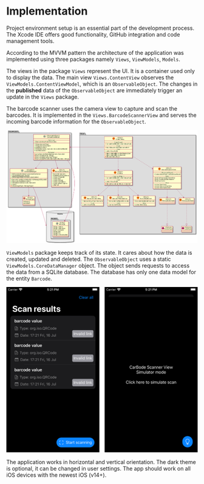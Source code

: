 # Implementation

Project environment setup is an essential part of the development process. The Xcode IDE offers good functionality, GitHub integration and code management tools.

According to the MVVM pattern the architecture of the application was implemented using three packages namely `Views`, `ViewModels`, `Models`.

The views in the package `Views` represent the UI. It is a container used only to display the data. The main view `Views.ContentView` observes the `ViewModels.ContentViewModel`, which is an `ObservableObject`. The changes in the **published** data of the `ObservableObject` are immediately trigger an update in the `Views` package.

The barcode scanner uses the camera view to capture and scan the barcodes. It is implemented in the `Views.BarcodeScannerView` and serves the incoming barcode information for the `ObservableObject`.

![Application class diagram](PlantUML/class_diagram.png)

`ViewModels` package keeps track of its state. It cares about how the data is created, updated and deleted. The `ObservableObject` uses a static `ViewModels.CoreDataManager` object. The object sends requests to access the data from a SQLite database. The database has only one data model for the entity `Barcode`.

![Simulator: navigation and camera views](Images/simulator_environment.png)

The application works in horizontal and vertical orientation. The dark theme is optional, it can be changed in user settings. The app should work on all iOS devices with the newest iOS (v14+).
